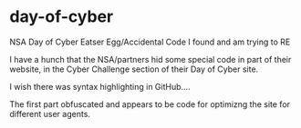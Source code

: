 # day-of-cyber
NSA Day of Cyber Eatser Egg/Accidental Code I found and am trying to RE

I have a hunch that the NSA/partners hid some special code in part of their website, in the Cyber Challenge section of their Day of Cyber site. 

I wish there was syntax highlighting in GitHub....

The first part obfuscated and appears to be code for optimizng the site for different user agents.
